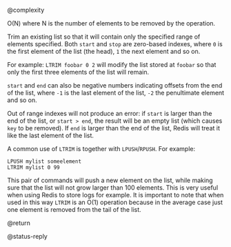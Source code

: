 @complexity

O(N) where N is the number of elements to be removed by the operation.

Trim an existing list so that it will contain only the specified range of
elements specified. Both `start` and `stop` are zero-based indexes, where `0`
is the first element of the list (the head), `1` the next element and so on.

For example: `LTRIM foobar 0 2` will modify the list stored at `foobar` so that
only the first three elements of the list will remain.

`start` and `end` can also be negative numbers indicating offsets from the end
of the list, where `-1` is the last element of the list, `-2` the penultimate
element and so on.

Out of range indexes will not produce an error: if `start` is larger than the
end of the list, or `start > end`, the result will be an empty list (which
causes `key` to be removed).  If `end` is larger than the end of the list,
Redis will treat it like the last element of the list.

A common use of `LTRIM` is together with `LPUSH`/`RPUSH`. For example:

    LPUSH mylist someelement
    LTRIM mylist 0 99

This pair of commands will push a new element on the list, while making sure
that the list will not grow larger than 100 elements. This is very useful when
using Redis to store logs for example. It is important to note that when used
in this way `LTRIM` is an O(1) operation because in the average case just one
element is removed from the tail of the list.

@return

@status-reply

